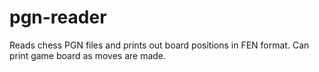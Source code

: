 # pgn-reader
Reads chess PGN files and prints out board positions in FEN format. Can print game board as moves are made.

